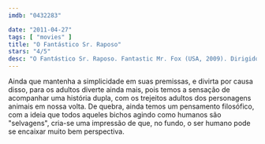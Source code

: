 ```yaml
---
imdb: "0432283"

date: "2011-04-27"
tags: [ "movies" ]
title: "O Fantástico Sr. Raposo"
stars: "4/5"
desc: "O Fantástico Sr. Raposo. Fantastic Mr. Fox (USA, 2009). Dirigido por Wes Anderson. Escrito por Roald Dahl, Wes Anderson, Noah Baumbach. Com George Clooney, Meryl Streep, Jason Schwartzman, Bill Murray, Wallace Wolodarsky, Eric Chase Anderson, Michael Gambon, Willem Dafoe, Owen Wilson."
---
```

Ainda que mantenha a simplicidade em suas premissas, e divirta por causa disso, para os adultos diverte ainda mais, pois temos a sensação de acompanhar uma história dupla, com os trejeitos adultos dos personagens animais em nossa volta. De quebra, ainda temos um pensamento filosófico, com a ideia que todos aqueles bichos agindo como humanos são "selvagens", cria-se uma impressão de que, no fundo, o ser humano pode se encaixar muito bem perspectiva.
